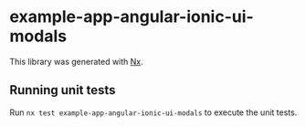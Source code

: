 # example-app-angular-ionic-ui-modals

This library was generated with [Nx](https://nx.dev).


## Running unit tests

Run `nx test example-app-angular-ionic-ui-modals` to execute the unit tests.

